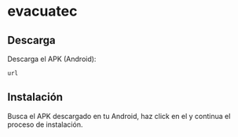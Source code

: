 # evacuatec

## Descarga

Descarga el APK (Android):

```
url
```

## Instalación

Busca el APK descargado en tu Android, haz click en el y continua el proceso de instalación.
